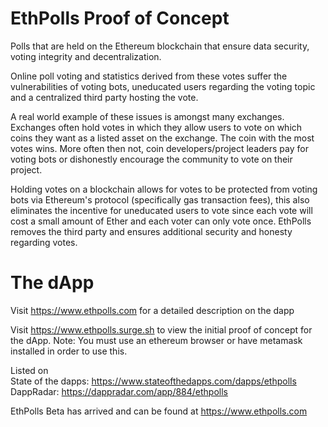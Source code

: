 # EthPolls Proof of Concept
Polls that are held on the Ethereum blockchain that ensure data security, voting integrity and decentralization.

Online poll voting and statistics derived from these votes suffer the vulnerabilities of voting bots, uneducated users regarding the voting topic and a centralized third party hosting the vote. 

A real world example of these issues is amongst many exchanges. Exchanges often hold votes in which they allow users to vote on which coins they want as a listed asset on the exchange. The coin with the most votes wins. More often then not, coin developers/project leaders pay for voting bots or dishonestly encourage the community to vote on their project.

Holding votes on a blockchain allows for votes to be protected from voting bots via Ethereum's protocol (specifically gas transaction fees), this also eliminates the incentive for uneducated users to vote since each vote will cost a small amount of Ether and each voter can only vote once. EthPolls removes the third party and ensures additional security and honesty regarding votes.

# The dApp

Visit https://www.ethpolls.com for a detailed description on the dapp 

Visit https://www.ethpolls.surge.sh to view the initial proof of concept for the dApp. 
Note: You must use an ethereum browser or have metamask installed in order to use this.

Listed on  
State of the dapps: https://www.stateofthedapps.com/dapps/ethpolls  
DappRadar: https://dappradar.com/app/884/ethpolls

EthPolls Beta has arrived and can be found at https://www.ethpolls.com
